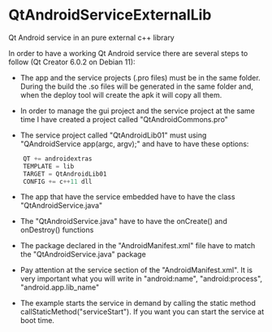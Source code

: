 # QtAndroidServiceExternalLib
Qt Android service in an pure external c++ library

In order to have a working Qt Android service there are several steps to follow (Qt Creator 6.0.2 on Debian 11):

* The app and the service projects (.pro files) must be in the same folder. During the build the .so files will be generated in the same folder and, when the deploy tool will create the apk it will copy all them.

* In order to manage the gui project and the service project at the same time I have created a project called "QtAndroidCommons.pro"

* The service project called "QtAndroidLib01" must using "QAndroidService app(argc, argv);" and have to have these options:
```javascript
    QT += androidextras
    TEMPLATE = lib
    TARGET = QtAndroidLib01
    CONFIG += c++11 dll
```

* The app that have the service embedded have to have the class "QtAndroidService.java"

* The "QtAndroidService.java" have to have the onCreate() and onDestroy() functions

* The package declared in the "AndroidManifest.xml" file have to match the "QtAndroidService.java" package

* Pay attention at the service section of the "AndroidManifest.xml". It is very important what you will write in "android:name", "android:process", "android.app.lib_name"

* The example starts the service in demand by calling the static method callStaticMethod("serviceStart"). If you want you can start the service at boot time.
